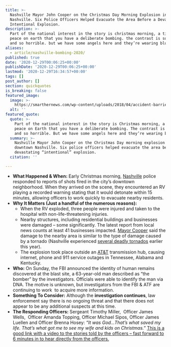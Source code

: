 ```yaml
---
title: >-
  Nashville Mayor John Cooper on the Christmas Day Morning Explosion in Downtown
  Nashville. Six Police Officers Helped Evacuate the Area Before a Devastating
  Intentional Explosion.
description: >-
  Part of the national interest in the story is christmas morning, a time of
  peace on earth that you have a deliberate bombing. the contrast is so great
  and so horrible. but we have some angels here and they’re wearing blue.
aliases:
  - article/nashville-bombing-2020/
published: true
date: '2020-12-29T00:06:25+00:00'
publishDate: '2020-12-29T00:06:25+00:00'
lastmod: '2020-12-29T16:34:57+00:00'
tags: []
post_author: []
section: quickquotes
is_breaking: false
featured_image:
  image: >-
    https://smarthernews.com/wp-content/uploads/2018/04/accident-barrier-caution-923681-scaled.jpg
  alt: ''
featured_quote:
  quote: >-
    Part of the national interest in the story is Christmas morning, a time of
    peace on Earth that you have a deliberate bombing. The contrast is so great
    and so horrible. But we have some angels here and they’re wearing blue.
  summary: >-
    Nashville Mayor John Cooper on the Christmas Day morning explosion in
    downtown Nashville. Six police officers helped evacuate the area before a
    devastating “intentional” explosion.
  citation: ''

---
```

*   **What Happened & When:** Early Christmas morning, [Nashville](https://www.nashville.gov/News-Media/News-Article/ID/10443/MNPD-FBI-and-ATF-Investigating-Todays-Intentional-Explosion-on-2nd-Avenue-North-in-Downtown-Nashville.aspx) police responded to reports of shots fired in the city’s downtown neighborhood. When they arrived on the scene, they encountered an RV playing a recorded warning stating that it would detonate within 15 minutes, allowing officers to work quickly to evacuate nearby residents.
*   **Why It Matters (Just a handful of the numerous reasons):** 
    *   When the RV exploded, three people were injured and taken to the hospital with non-life-threatening injuries.
    *   Nearby structures, including residential buildings and businesses were damaged – some significantly. The latest report from local news counts at least 41 businesses impacted. [Mayor Cooper](https://www.cbsnews.com/news/transcript-mayor-john-cooper-on-face-the-nation-december-27-2020/) said the damage to the nearby area is similar to the type of damage caused by a tornado (Nashville experienced [several deadly tornados](https://www.cnn.com/2020/12/25/us/nashville-2020-tornado-derecho-explosion-trnd/index.html) earlier this year).
    *   The explosion took place outside an [AT&T](https://about.att.com/pages/disaster_relief/nashville.html) transmission hub, causing internet, phone and 911 service outages in Tennessee, Alabama and Kentucky.
*   **Who:** On Sunday, the FBI announced the identity of human remains discovered at the blast site, a 63-year-old man described as “the bomber” by the investigators. Officials were able to identify the man via DNA. The motive is unknown, but investigators from the FBI & ATF are continuing to work  to acquire more information.
*   **Something To Consider:** Although the **investigation continues**, law enforcement say there is no ongoing threat and that there does not appear to be any additional suspects at this time.
*   **The Responding Officers:** Sergeant Timothy Miller,  Officer James Wells,  Officer Amanda Topping, Officer Michael Sipos, Officer James Luellen and Officer Brenna Hosey: _“It was God…That’s what saved my life. That’s what got me to see my wife and kids on Christmas.”_ [This is a good link with a video to the stories told by the officers – fast forward to 6 minutes in to hear directly from the officers.](https://www.newschannel5.com/news/metro-officers-who-evacuated-homes-on-christmas-before-explosion-to-hold-press-conference)